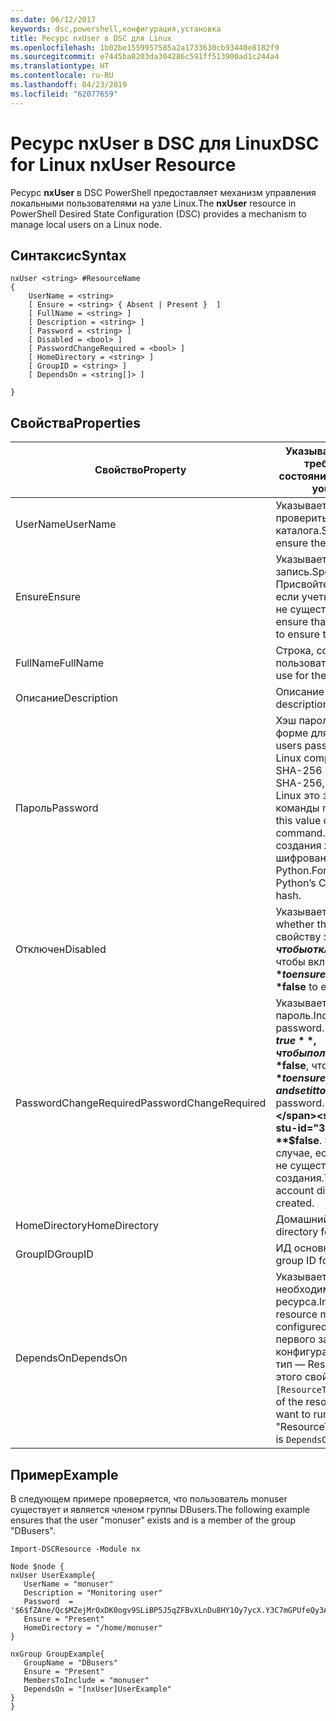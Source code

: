 ```yaml
---
ms.date: 06/12/2017
keywords: dsc,powershell,конфигурация,установка
title: Ресурс nxUser в DSC для Linux
ms.openlocfilehash: 1b02be1559957585a2a1733630cb93440e8182f9
ms.sourcegitcommit: e7445ba8203da304286c591ff513900ad1c244a4
ms.translationtype: HT
ms.contentlocale: ru-RU
ms.lasthandoff: 04/23/2019
ms.locfileid: "62077659"
---
```

# <a name="dsc-for-linux-nxuser-resource"></a><span data-ttu-id="315a6-103">Ресурс nxUser в DSC для Linux</span><span class="sxs-lookup"><span data-stu-id="315a6-103">DSC for Linux nxUser Resource</span></span>

<span data-ttu-id="315a6-104">Ресурс **nxUser** в DSC PowerShell предоставляет механизм управления локальными пользователями на узле Linux.</span><span class="sxs-lookup"><span data-stu-id="315a6-104">The **nxUser** resource in PowerShell Desired State Configuration (DSC) provides a mechanism to manage local users on a Linux node.</span></span>

## <a name="syntax"></a><span data-ttu-id="315a6-105">Синтаксис</span><span class="sxs-lookup"><span data-stu-id="315a6-105">Syntax</span></span>

```
nxUser <string> #ResourceName
{
    UserName = <string>
    [ Ensure = <string> { Absent | Present }  ]
    [ FullName = <string> ]
    [ Description = <string> ]
    [ Password = <string> ]
    [ Disabled = <bool> ]
    [ PasswordChangeRequired = <bool> ]
    [ HomeDirectory = <string> ]
    [ GroupID = <string> ]
    [ DependsOn = <string[]> ]

}
```

## <a name="properties"></a><span data-ttu-id="315a6-106">Свойства</span><span class="sxs-lookup"><span data-stu-id="315a6-106">Properties</span></span>

|  <span data-ttu-id="315a6-107">Свойство</span><span class="sxs-lookup"><span data-stu-id="315a6-107">Property</span></span> |  <span data-ttu-id="315a6-108">Указывает имя учетной записи, для которой требуется обеспечить определенное состояние.</span><span class="sxs-lookup"><span data-stu-id="315a6-108">Indicates the account name for which you want to ensure a specific state.</span></span> |
|---|---|
| <span data-ttu-id="315a6-109">UserName</span><span class="sxs-lookup"><span data-stu-id="315a6-109">UserName</span></span>| <span data-ttu-id="315a6-110">Указывает, в каком расположении нужно проверить состояние файла или каталога.</span><span class="sxs-lookup"><span data-stu-id="315a6-110">Specifies the location where you want to ensure the state for a file or directory.</span></span>|
| <span data-ttu-id="315a6-111">Ensure</span><span class="sxs-lookup"><span data-stu-id="315a6-111">Ensure</span></span>| <span data-ttu-id="315a6-112">Указывает, существует ли учетная запись.</span><span class="sxs-lookup"><span data-stu-id="315a6-112">Specifies whether the account exists.</span></span> <span data-ttu-id="315a6-113">Присвойте этому свойству значение Present, если учетная запись существует, и Absent, если не существует.</span><span class="sxs-lookup"><span data-stu-id="315a6-113">Set this property to "Present" to ensure that the account exists, and set it to "Absent" to ensure that the account does not exist.</span></span>|
| <span data-ttu-id="315a6-114">FullName</span><span class="sxs-lookup"><span data-stu-id="315a6-114">FullName</span></span>| <span data-ttu-id="315a6-115">Строка, содержащая полное имя учетной записи пользователя.</span><span class="sxs-lookup"><span data-stu-id="315a6-115">A string that contains the full name to use for the user account.</span></span>|
| <span data-ttu-id="315a6-116">Описание</span><span class="sxs-lookup"><span data-stu-id="315a6-116">Description</span></span>| <span data-ttu-id="315a6-117">Описание учетной записи пользователя.</span><span class="sxs-lookup"><span data-stu-id="315a6-117">The description for the user account.</span></span>|
| <span data-ttu-id="315a6-118">Пароль</span><span class="sxs-lookup"><span data-stu-id="315a6-118">Password</span></span>| <span data-ttu-id="315a6-119">Хэш пароля пользователя в соответствующей форме для компьютера с Linux.</span><span class="sxs-lookup"><span data-stu-id="315a6-119">The hash of the users password in the appropriate form for the Linux computer.</span></span> <span data-ttu-id="315a6-120">Обычно это защищенный хэш SHA-256 или SHA-512.</span><span class="sxs-lookup"><span data-stu-id="315a6-120">Typically, this is a salted SHA-256, or SHA-512 hash.</span></span> <span data-ttu-id="315a6-121">В Debian и Ubuntu Linux это значение можно создать с помощью команды mkpasswd.</span><span class="sxs-lookup"><span data-stu-id="315a6-121">On Debian and Ubuntu Linux, this value can be generated with the mkpasswd command.</span></span> <span data-ttu-id="315a6-122">В других дистрибутивах Linux для создания хэша можно использовать метод шифрования криптографической библиотеки Python.</span><span class="sxs-lookup"><span data-stu-id="315a6-122">For other Linux distros, the crypt method of Python’s Crypt library can be used to generate the hash.</span></span>|
| <span data-ttu-id="315a6-123">Отключен</span><span class="sxs-lookup"><span data-stu-id="315a6-123">Disabled</span></span>| <span data-ttu-id="315a6-124">Указывает, включено ли правило.</span><span class="sxs-lookup"><span data-stu-id="315a6-124">Indicates whether the account is enabled.</span></span> <span data-ttu-id="315a6-125">Присвойте этому свойству значение **$true**, чтобы отключить учетную запись, и **$false**, чтобы включить ее.</span><span class="sxs-lookup"><span data-stu-id="315a6-125">Set this property to **$true** to ensure that this account is disabled, and set it to **$false** to ensure that it is enabled.</span></span>|
| <span data-ttu-id="315a6-126">PasswordChangeRequired</span><span class="sxs-lookup"><span data-stu-id="315a6-126">PasswordChangeRequired</span></span>| <span data-ttu-id="315a6-127">Указывает, может ли пользователь изменить пароль.</span><span class="sxs-lookup"><span data-stu-id="315a6-127">Indicates whether the user can change the password.</span></span> <span data-ttu-id="315a6-128">Присвойте этому свойству значение **$true**, чтобы пользователь не мог изменить пароль, и **$false**, чтобы мог.</span><span class="sxs-lookup"><span data-stu-id="315a6-128">Set this property to **$true** to ensure that the user cannot change the password, and set it to **$false** to allow the user to change the password.</span></span> <span data-ttu-id="315a6-129">Значение по умолчанию — **$false**.</span><span class="sxs-lookup"><span data-stu-id="315a6-129">The default value is **$false**.</span></span> <span data-ttu-id="315a6-130">Это свойство применяется только в том случае, если учетная запись пользователя ранее не существовала и находится в процессе создания.</span><span class="sxs-lookup"><span data-stu-id="315a6-130">This property is only evaluated if the user account did not exist previously and is being created.</span></span>|
| <span data-ttu-id="315a6-131">HomeDirectory</span><span class="sxs-lookup"><span data-stu-id="315a6-131">HomeDirectory</span></span>| <span data-ttu-id="315a6-132">Домашний каталог пользователя.</span><span class="sxs-lookup"><span data-stu-id="315a6-132">The home directory for the user.</span></span>|
| <span data-ttu-id="315a6-133">GroupID</span><span class="sxs-lookup"><span data-stu-id="315a6-133">GroupID</span></span>| <span data-ttu-id="315a6-134">ИД основной группы пользователя.</span><span class="sxs-lookup"><span data-stu-id="315a6-134">The primary group ID for the user.</span></span>|
| <span data-ttu-id="315a6-135">DependsOn</span><span class="sxs-lookup"><span data-stu-id="315a6-135">DependsOn</span></span> | <span data-ttu-id="315a6-136">Указывает, что перед настройкой этого ресурса необходимо запустить настройку другого ресурса.</span><span class="sxs-lookup"><span data-stu-id="315a6-136">Indicates that the configuration of another resource must run before this resource is configured.</span></span> <span data-ttu-id="315a6-137">Например, если идентификатор первого запускаемого блока сценария для конфигурации ресурса — ResourceName, а его тип — ResourceType, то синтаксис использования этого свойства таков: `DependsOn = "[ResourceType]ResourceName"`.</span><span class="sxs-lookup"><span data-stu-id="315a6-137">For example, if the ID of the resource configuration script block that you want to run first is "ResourceName" and its type is "ResourceType", the syntax for using this property is `DependsOn = "[ResourceType]ResourceName"`.</span></span>|

## <a name="example"></a><span data-ttu-id="315a6-138">Пример</span><span class="sxs-lookup"><span data-stu-id="315a6-138">Example</span></span>

<span data-ttu-id="315a6-139">В следующем примере проверяется, что пользователь monuser существует и является членом группы DBusers.</span><span class="sxs-lookup"><span data-stu-id="315a6-139">The following example ensures that the user "monuser" exists and is a member of the group "DBusers".</span></span>

```
Import-DSCResource -Module nx

Node $node {
nxUser UserExample{
   UserName = "monuser"
   Description = "Monitoring user"
   Password  =    '$6$fZAne/Qc$MZejMrOxDK0ogv9SLiBP5J5qZFBvXLnDu8HY1Oy7ycX.Y3C7mGPUfeQy3A82ev3zIabhDQnj2ayeuGn02CqE/0'
   Ensure = "Present"
   HomeDirectory = "/home/monuser"
}

nxGroup GroupExample{
   GroupName = "DBusers"
   Ensure = "Present"
   MembersToInclude = "monuser"
   DependsOn = "[nxUser]UserExample"
}
}
```